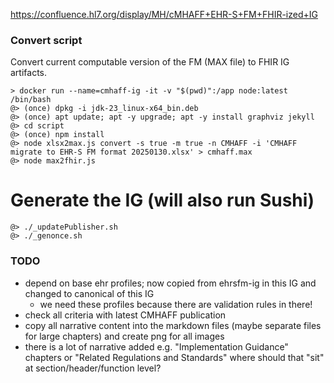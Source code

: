 https://confluence.hl7.org/display/MH/cMHAFF+EHR-S+FM+FHIR-ized+IG

### Convert script

Convert current computable version of the FM (MAX file) to FHIR IG artifacts.
```
> docker run --name=cmhaff-ig -it -v "$(pwd)":/app node:latest /bin/bash
@> (once) dpkg -i jdk-23_linux-x64_bin.deb
@> (once) apt update; apt -y upgrade; apt -y install graphviz jekyll
@> cd script
@> (once) npm install
@> node xlsx2max.js convert -s true -m true -n CMHAFF -i 'CMHAFF migrate to EHR-S FM format 20250130.xlsx' > cmhaff.max
@> node max2fhir.js
```

# Generate the IG (will also run Sushi)
```
@> ./_updatePublisher.sh
@> ./_genonce.sh
```

### TODO

* depend on base ehr profiles; now copied from ehrsfm-ig in this IG and changed to canonical of this IG
    * we need these profiles because there are validation rules in there!
* check all criteria with latest CMHAFF publication
* copy all narrative content into the markdown files (maybe separate files for large chapters) and create png for all images
* there is a lot of narrative added e.g. "Implementation Guidance" chapters or "Related Regulations and Standards"
  where should that "sit" at section/header/function level?